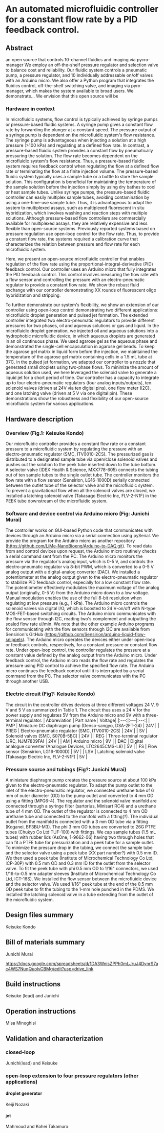 # An automated microfluidic controller for a constant flow rate by a PID feedback control.
## Abstract
an open source that controls 10-channel fluidics and imaging via pycro-manager
We employ an off-the-shelf pressure regulator and selection valve to balance cost and reliability.
Our fluidic system controls a pneumatic pump, a pressure regulator, and 10 individually addressable on/off valves with an Arduino micro.
We also offer a Python program that integrates the fluidics control, off-the-shelf switching valve, and imaging via pyro-manager, which makes the system available to broad users.
We demonstrate…
We envision that this open source will be

### Hardware in context
In microfluidic systems, flow control is typically achieved by syringe pumps or pressure-based fluidic systems.
A syringe pump gives a constant flow rate by forwarding the plunger at a constant speed.
The pressure output of a syringe pump is dependent on the microfluidic system's flow resistance.
The syringe pump is advantageous when injecting a solution at a high pressure (>100 kPa) and regulating at a defined flow rate.
In contrast, a pressure-based fluidic system provides a constant flow by pneumatically pressuring the solution.
The flow rate becomes dependent on the microfluidic system's flow resistance.
Thus, a pressure-based fluidic system requires feedback control when regulating the flow at a defined flow rate or terminating the flow at a finite injection volume.
The pressure-based fluidic system typically uses a sample tube or a bottle to store the sample solution.
This configuration is beneficial for maintaining the temperature of the sample solution before the injection simply by using dry bathes to cool or heat sample tubes.
Unlike syringe pumps, the pressure-based fluidic controller can easily multiplex sample tubes, avoiding contamination by using a one-time-use sample tube.
Thus, it is advantageous to adapt the system to multiplexed assays, such as multiplexed fluorescent in situ hybridization, which involves washing and reaction steps with multiple solutions.
Although pressure-based flow controllers are commercially available for multiplexed assays, they are relatively expensive and less flexible than open-source systems.
Previously reported systems based on pressure regulation use open-loop control for the flow rate. 
Thus, to provide a constant flow rate, the systems required a calibration curve that characterizes the relation between pressure and flow rate for each microfluidic system.


Here, we present an open-source microfluidic controller that enables regulation of the flow rate using the proportional-integral-derivative (PID) feedback control.
Our controller uses an Arduino micro that fully integrates the PID feedback control. This control involves measuring the flow rate with a flow sensor and controlling the pressure with an electro-pneumatic regulator to provide a constant flow rate.
We show the robust fluid exchange with our controller demonstrating XX rounds of fluorescent oligo hybridization and stripping.

To further demonstrate our system's flexibility, we show an extension of our controller using open-loop control demonstrating two different applications: microfluidic droplet generation and pulsed jet formation.
The extended controller integrated two electro-pneumatic regulators to provide different pressures for two phases, oil and aqueous solutions or gas and liquid.
In the microfluidic droplet generation, we injected oil and aqueous solutions into a hydrophobic microfluidic device, in which aqueous droplets are generated in an oil continuous phase.
We used agarose gel as the aqueous phase and demonstrated the single-cell encapsulation in agarose gel beads.
To keep the agarose gel matrix in liquid form before the injection, we maintained the temperature of the agarose gel matrix containing cells in a 1.5 mL tube at 37C.
In the pulsed jet formation, we adapted our controller to a nozzle that generated small droplets using two-phase flows.
To minimize the amount of aqueous solution used, we here leveraged the solenoid valve to generate a liquid jet for a short period of time.
Our controller has a capacity to integrate up to four electro-pneumatic regulators (four analog inputs/outputs), ten solenoid valves (driven at 24V via ten digital pins), one flow meter (I2C), and one latching valve  (driven at 5 V via one digital pin).
These demonstrations show the robustness and flexibility of our open-source microfluidic system for various applications.

## Hardware description
### Overview (Fig.1: Keisuke Kondo)
Our microfluidic controller provides a constant flow rate or a constant pressure to a microfluidic system by regulating the pressure with an electro-pneumatic regulator (SMC, ITV0010-2CS).
The pressurized gas is distributed to a designated sample tube via open/close solenoid valves and pushes out the solution to the peek tube inserted down to the tube bottom.
A selector valve (IDEX Health & Science, MXX778-605) connects the tubing out of ten sample tubes to the single outlet tube.
The controller monitors the flow rate with a flow sensor (Sensirion, LG16-1000D) serially connected between the outlet tube of the selector valve and the microfluidic system.
To prevent a gravitational flow when all the solenoid valves are closed, we installed a latching solenoid valve (Takasago Electric Inc, FLV-2-N1F) in the PEEK tube downstream of the microfluidic system.

### Software and device control via Arduino micro (Fig: Junichi Murai)
The controller works on GUI-based Python code that communicates with devices through an Arduino micro via a serial connection using pySerial.
We provide the program for the Arduino micro as another repository (https://github.com/LiMe-NanoBioeng/Arduino-to-DAQ.git).
To read data from and control devices upon request, the Arduino micro routinely checks a serial command sent from the PC.
The Arduino micro monitors the pressure via the regulator's analog input, which is 0-5 V, and controls the electro-pneumatic regulator via 8-bit PWM, which is converted to a 0-5 V analog output with a digital-analog converter (DAC).
We installed a potentiometer at the analog output given to the electro-pneumatic regulator to stabilize PID feedback control, especially for a low constant flow rate. 
The potentiometer effectively modulates the maximum voltage of the analog output (originally, 0-5 V) from the Arduino micro down to a low voltage. Manual modulation enables the use of the full 8-bit resolution when regulating at low pressure (e.g., 1 kPa).
The Arduino micro controls the solenoid valves via digital I/O, which is boosted to 24 V-on/off with N-type MOS-FET-based switching circuits.
The Arduino micro communicates with the flow sensor through I2C, reading two's complement and outputting the scaled flow rate ul/min.
We note that the other example Arduino programs for communicating with the flow sensors through I2C are available from Sensirion's GitHub (https://github.com/Sensirion/arduino-liquid-flow-snippets).
The Arduino micro operates the devices either under open-loop or feedback controls, respectively, for a constant pressure or constant flow rate.
Under open-loop control, the controller regulates the pressure at a constant value defined by the analog output from the Arduino micro.
Under feedback control, the Arduino micro reads the flow rate and regulates the pressure using PID control to achieve the specified flow rate.
The Arduino micro continues the feedback control until it is interrupted by a serial command from the PC.
The selector valve communicates with the PC through another USB.

### Electric circuit (Fig?: Keisuke Kondo)
The circuit in the controller drives devices at three different voltages 24 V, 9 V and 5 V as summarized in Table 1.
The circuit thus uses a 24 V for the power supply and regulates 5V from the Arduino micro and 9V with a three-terminal regulator. 
| Abbreviation | Part name | Voltage|
|:---:|:---|:---:|
| PMP | Miniature DC diaphragm pump (Denso-sangyo, DSA-2FT-24) | 24V |
| PREG | Electro-pneumatic regulator (SMC, ITV0010-2CS) | 24V |
| SV | Solenoid valves (SMC, S070B-5BC) | 24V |
| REG | Three-terminal regulator (JRC, NJM7809FA) | 24V | 
| AM | Arduino micro | 9V | 
| DAC | Digital analogue converter (Analogue Devices, LTC2645CMS-L8) | 5V | 
| FS | Flow sensor (Sensirion, LG16-1000D) | 5V | 
| LSV | Latching solenoid valve (Takasago Electric Inc, FLV-2-N1F) | 5V | 


### Pressure source and tubings (Fig?: Junichi Murai)
A miniature diaphragm pump creates the pressure source at about 100 kPa given to the electro-pneumatic regulator.
To adapt the pump outlet to the inlet of the electro-pneumatic regulator, we connected urethane tube of 6 mm of outer diameter (OD) to the pump outlet and converted to 4 mm OD using a fitting (MPG6-4).
The regulator and the solenoid valve manifold are connected through a syringe filter (sartorius, Minisart RC4) and a urethane tube of 4 mm OD.
The outlet of the regulator is connected to 4 mm OD urethane tube and connected to the manifold with a fitting(?).
The individual outlet from the manifold is connected with a 3 mm OD tube via a fitting (Koganei, BF3BU-M3).
The phi 3 mm OD tubes are converted to 26G PTFE tubes (Chukyo Co Ltd	TUF-100) with fittings.
We cap sample tubes (1.5 mL tubes) with rubber lids (AsOne, 1-9662-06) having two through holes that can fit a PTFE tube for pressurization and a peek tube for a sample outlet.
To minimize the pressure drop in the tubing, we connect the sample tube and the selector valve using a peek tube (XX part number?) with 0.5 mm ID.
We then used a peek tube (Institute of Microchemical Technology Co Ltd, ICP-30P) with 0.5 mm OD and 0.3 mm ID for the outlet from the selector valve.
To fit the peek tube with phi 0.5 mm OD to 1/16" connectors, we used 1/16-to-0.5 mm adapter sleeves (Institute of Microchemical Technology Co Ltd, ICT-16S).
We installed the flow sensor between the microfluidic device and the selector valve.
We used 1/16" peek tube at the end of the 0.5 mm OD peek tube to fit the tubing to the 1-mm hole punched in the PDMS.
We installed the latching solenoid valve in a tube extending from the outlet of the microfluidic system.

## Design files summary
Keisuke Kondo

## Bill of materials summary
Junichi Murai

https://docs.google.com/spreadsheets/d/1DA3WnisZPPh0mLJruJ4DynrS7ac4WS7NuqQuolvCBMg/edit?usp=drive_link

## Build instructions
Keisuke (lead) and Junichi

## Operation instructions
Misa Mineghisi

## Validation and characterization
### closed-loop
Junichi(lead) and Keisuke

### open-loop extension to four pressure regulators (other applications)
#### droplet generator
Keiji Nozaki
#### jet
Mahmoud and Kohei Takamuro





